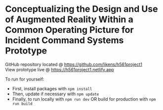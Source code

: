 # Conceptualizing the Design and Use of Augmented Reality Within a Common Operating Picture for Incident Command Systems Prototype

GitHub repository located @ https://github.com/likens/h561project1 \
View prototype live @ https://h561project1.netlify.app

To run for yourself:
- First, install packages with `npm install`
- Then, update if necessary with `npm update`
- Finally, to run locally with `npm run dev` OR build for production with `npm run build`